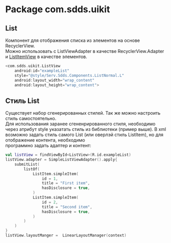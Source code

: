 # Package com.sdds.uikit

## List

Компонент для отображения списка из элементов на основе RecyclerView.  
Можно использовать с ListViewAdapter в качестве RecyclerView.Adapter и [ListItemView](./ListItemUsage.md) в качестве элементов.

```kotlin
<com.sdds.uikit.ListView
    android:id="exampleList"
    style="@style/Serv.Sdds.Components.ListNormal.L"
    android:layout_width="wrap_content"
    android:layout_height="wrap_content">
```

## Стиль List

Существует набор сгенерированных стилей. Так же можно настроить стиль самостоятельно.  
Для использования заранее сгененрированного стиля, необходимо через атрибут style указатать стиль из библиотеки (пример выше).
В xml возможно задать стиль самого List (или оверлэй стиль ListItem), но для отображение контента, необходимо  
программно задать адаптер и контент:

```kotlin
val listView = findViewById<ListView>(R.id.exampleList)
listView.adapter = SimpleListViewAdapter().apply{
    submitList(
        listOf(
            ListItem.simpleItem(
                id = 1,
                title = "First item",
                hasDisclosure = true,
            )
            ListItem.simpleItem(
                id = 2,
                title = "Second item",
                hasDisclosure = true,
            )
        )
    )
}
listView.layoutManger =  LinearLayoutManager(context)
```
